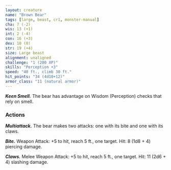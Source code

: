 ```yaml
---
layout: creature
name: "Brown Bear"
tags: [large, beast, cr1, monster-manual]
cha: 7 (-2)
wis: 13 (+1)
int: 2 (-4)
con: 16 (+3)
dex: 10 (0)
str: 19 (+4)
size: Large beast
alignment: unaligned
challenge: "1 (200 XP)"
skills: "Perception +3"
speed: "40 ft., climb 30 ft."
hit_points: "34 (4d10+12)"
armor_class: "11 (natural armor)"
---
```


***Keen Smell.*** The bear has advantage on Wisdom (Perception) checks that rely on smell.

### Actions

***Multiattack.*** The bear makes two attacks: one with its bite and one with its claws.

***Bite.*** Weapon Attack: +5 to hit, reach 5 ft., one target. Hit: 8 (1d8 + 4) piercing damage.

***Claws.*** Melee Weapon Attack: +5 to hit, reach 5 ft., one target. Hit: 11 (2d6 + 4) slashing damage.
